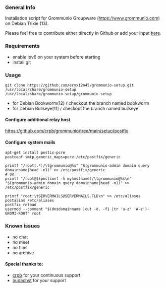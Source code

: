 ### General Info
Installation script for Grommunio Groupware (https://www.grommunio.com) on Debian Trixie (13).

Please feel free to contribute either directly in Github or add your input [here](https://community.grommunio.com/d/1166-debian-bookworm-12-grommunio-setup).

### Requirements
* enable ipv6 on your system before starting
* install git

### Usage

```
git clone https://github.com/eryx12o45/grommunio-setup.git /usr/local/share/grommunio-setup
/usr/local/share/grommunio-setup/grommunio-setup
```
* for Debian Bookworm(12) / checkout the branch named bookworm
* for Debian Bullseye(11) / checkout the branch named bullseye

#### Configure additional relay host
https://github.com/crpb/grommunio/tree/main/setup/postfix

#### Configure system mails
```
apt-get install postix-pcre
postconf smtp_generic_maps=pcre:/etc/postfix/generic

printf "/root(.*)/\tgrommunio@%s" "$(grommunio-admin domain query domainname|head -n1)" >> /etc/postfix/generic
# OR
printf "/root@$(postconf -h myhostname)/\tgrommunio@%s\n" "$(grommunio-admin domain query domainname|head -n1)" >> /etc/postfix/generic

printf "root:\tSERVERMAILS@SERVERMAILS.TLD\n" >> /etc/aliases
postalias /etc/aliases
postfix reload
usermod --comment "$(dnsdomainname |cut -d. -f1 |tr 'a-z' 'A-z')-GROMI-ROOT" root
```

### Known issues
* no chat
* no meet
* no files
* no archive

#### Special thanks to:
* [crpb](https://github.com/crpb) for your continuous support
* [budachst](https://github.com/budachst) for your support
